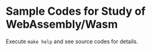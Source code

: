 Sample Codes for Study of WebAssembly/Wasm
==================================================

Execute `make help` and see source codes for details.

